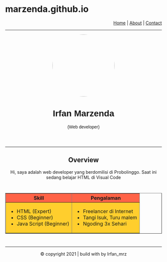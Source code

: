 # marzenda.github.io 
<!DOCTYPE html>
<html lang="en">
<head>
    <meta charset="UTF-8">
    <meta http-equiv="X-UA-Compatible" content="IE=edge">
    <meta name="viewport" content="width=device-width, initial-scale=1.0">

</head>
<body>
    <nav style="text-align: right;">
        <a href="index.html">Home</a> |
        <a href="about.html">About</a> |
        <a href="kontak.html">Contact</a>
    </nav>
    <hr/>
    <header style="text-align: center;">
        <img src="image/fotoku.jpeg" width="200" heigth="200" style="border-radius:50%;">
        <h1 style="font-family:sans-serif;">Irfan Marzenda</h1>
        <p style="font-family: Verdana, Geneva, Tahoma, sans-serif;">(Web developer)</p>
    </header>
    <hr/>
    <article style="text-align: center;">
        <h2>Overview</h2>
        <p> Hi, saya adalah web developer yang berdomilisi di Probolinggo.
            Saat ini sedang belajar HTML di Visual Code</p>
    </article>
    <div style="max-width: 600px; margin: 3em auto">
        <table border="1" width="100%">
            <thead style="background-color: tomato;">
                <tr>
                    <th>Skill</th>
                    <th>Pengalaman</th>
                </tr>
            </thead>
            <tbody style="background-color: rgb(255, 206, 45);">
                <tr>
                    <td>
                        <ul>
                            <li>HTML (Expert)</li>
                            <li>CSS (Beginner)</li>
                            <li>Java Script (Beginner)</li>
                        </ul>
                    </td>
                    <td>
                        <ul>
                            <li>Freelancer di Internet</li>
                            <li>Tangi Isuk, Turu malem</li>
                            <li>Ngoding 3x Sehari</li>
                        </ul>
                    </td>
                </tr>
            </tbody>
        </table>
    </div>
 <hr>
</body>
<footer style="text-align: center;">
            <div class="co1-sm-12">
                <p>
                    &copy; copyright 2021 | build with <i class="btn btn-danger"></i>
                    by Irfan_mrz 
                </p>
            </div>
</footer>
</html>
